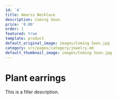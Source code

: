 ```yaml
---
id: '4'
title: Amaris Necklace
description: Coming Soon.
price: '0.00'
order: 1
featured: true
template: product
default_original_image: images/Coming Soon.jpg
category: src/pages/category/jewelry.md
default_thumbnail_image: images/Coming Soon.jpg
---
```

# Plant earrings

This is a filler description.
